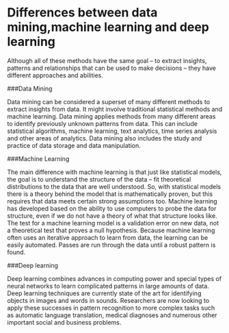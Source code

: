 # Differences between data mining,machine learning and deep learning

Although all of these methods have the same goal – to extract insights, patterns and relationships that can be used to make decisions – they have different approaches and abilities.

###Data Mining

Data mining can be considered a superset of many different methods to extract insights from data. It might involve traditional statistical methods and machine learning. Data mining applies methods from many different areas to identify previously unknown patterns from data. This can include statistical algorithms, machine learning, text analytics, time series analysis and other areas of analytics. Data mining also includes the study and practice of data storage and data manipulation.

###Machine Learning

The main difference with machine learning is that just like statistical models, the goal is to understand the structure of the data – fit theoretical distributions to the data that are well understood. So, with statistical models there is a theory behind the model that is mathematically proven, but this requires that data meets certain strong assumptions too. Machine learning has developed based on the ability to use computers to probe the data for structure, even if we do not have a theory of what that structure looks like. The test for a machine learning model is a validation error on new data, not a theoretical test that proves a null hypothesis. Because machine learning often uses an iterative approach to learn from data, the learning can be easily automated. Passes are run through the data until a robust pattern is found.

###Deep learning

Deep learning combines advances in computing power and special types of neural networks to learn complicated patterns in large amounts of data. Deep learning techniques are currently state of the art for identifying objects in images and words in sounds. Researchers are now looking to apply these successes in pattern recognition to more complex tasks such as automatic language translation, medical diagnoses and numerous other important social and business problems.


